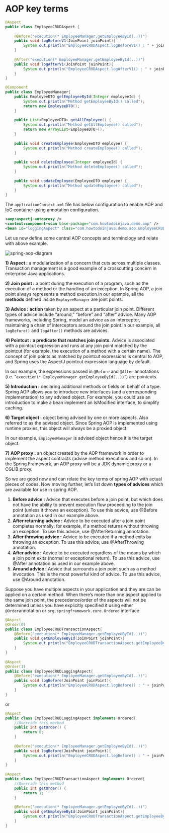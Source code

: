 # AOP key terms



```java
@Aspect
public class EmployeeCRUDAspect {
     
    @Before("execution(* EmployeeManager.getEmployeeById(..))")
    public void logBeforeV1(JoinPoint joinPoint){
        System.out.println("EmployeeCRUDAspect.logBeforeV1() : " + joinPoint.getSignature().getName());
    }
     
    @After("execution(* EmployeeManager.getEmployeeById(..))")
    public void logAfterV1(JoinPoint joinPoint){
        System.out.println("EmployeeCRUDAspect.logAfterV1() : " + joinPoint.getSignature().getName());
    }
}
```

```java
@Component
public class EmployeeManager{
    public EmployeeDTO getEmployeeById(Integer employeeId) {
        System.out.println("Method getEmployeeById() called");
        return new EmployeeDTO();
    }
 
    public List<EmployeeDTO> getAllEmployee() {
        System.out.println("Method getAllEmployee() called");
        return new ArrayList<EmployeeDTO>();
    }
 
    public void createEmployee(EmployeeDTO employee) {
        System.out.println("Method createEmployee() called");
    }
 
    public void deleteEmployee(Integer employeeId) {
        System.out.println("Method deleteEmployee() called");
    }
 
    public void updateEmployee(EmployeeDTO employee) {
        System.out.println("Method updateEmployee() called");
    }
}
```

The `applicationContext.xml` file has below configuration to enable AOP and IoC container using annotation configuration.

```xml
<aop:aspectj-autoproxy />
<context:component-scan base-package="com.howtodoinjava.demo.aop" />
<bean id="loggingAspect" class="com.howtodoinjava.demo.aop.EmployeeCRUDAspect" />
```

Let us now define some central AOP concepts and terminology and relate with above example.

![spring-aop-diagram](https://cdn2.howtodoinjava.com/wp-content/uploads/2015/01/spring-aop-diagram.jpg)

**1) Aspect :** a modularization of a concern that cuts across multiple classes. Transaction management is a good example of a crosscutting concern in enterprise Java applications.

**2) Join point :** a point during the execution of a program, such as the execution of a method or the handling of an exception. In Spring AOP, a join point always represents a method execution.In our example, all the **methods** defined inside `EmployeeManager` are joint points.

**3) Advice :** **action** taken by an aspect at a particular join point. Different types of advice include “around,” “before” and “after” advice. Many AOP frameworks, including Spring, model an advice as an interceptor, maintaining a chain of interceptors around the join point.In our example, all `logBefore()` and `logAfter()` methods are advices.

**4) Pointcut :** **a predicate that matches join points.** Advice is associated with a pointcut expression and runs at any join point matched by the pointcut (for example, the execution of a method with a certain name). The concept of join points as matched by pointcut expressions is central to AOP, and Spring uses the AspectJ pointcut expression language by default.

In our example, the expressions passed in `@Before` and `@After` annotations (i.e. “`execution(* EmployeeManager.getEmployeeById(..))`“) are pointcuts.

**5) Introduction :** declaring additional methods or fields on behalf of a type. Spring AOP allows you to introduce new interfaces (and a corresponding implementation) to any advised object. For example, you could use an introduction to make a bean implement an IsModified interface, to simplify caching.

**6) Target object :** object being advised by one or more aspects. Also referred to as the advised object. Since Spring AOP is implemented using runtime proxies, this object will always be a proxied object.

In our example, `EmployeeManager` is advised object hence it is the target object.

**7) AOP proxy :** an object created by the AOP framework in order to implement the aspect contracts (advise method executions and so on). In the Spring Framework, an AOP proxy will be a JDK dynamic proxy or a CGLIB proxy.

So we are good now and can relate the key terms of spring AOP with actual pieces of codes. Now moving further, let’s list down **types of advices** which are available for use in spring AOP.

1. **Before advice :** Advice that executes before a join point, but which does not have the ability to prevent execution flow proceeding to the join point (unless it throws an exception). To use this advice, use @Before annotation as used in our example above.
2. **After returning advice :** Advice to be executed after a join point completes normally: for example, if a method returns without throwing an exception. To use this advice, use @AfterReturning annotation.
3. **After throwing advice :** Advice to be executed if a method exits by throwing an exception. To use this advice, use @AfterThrowing annotation.
4. **After advice :** Advice to be executed regardless of the means by which a join point exits (normal or exceptional return). To use this advice, use @After annotation as used in our example above.
5. **Around advice :** Advice that surrounds a join point such as a method invocation. This is the most powerful kind of advice. To use this advice, use @Around annotation.



Suppose you have multiple aspects in your application and they are can be applied on a certain method. When there’s more than one aspect applied to the same join point, the precedence/order of the aspects will not be determined unless you have explicitly specified it using either `@Order`annotation or `org.springframework.core.Ordered` interface

```java
@Aspect
@Order(0)
public class EmployeeCRUDTransactionAspect{
    @Before("execution(* EmployeeManager.getEmployeeById(..))")
    public void getEmployeeById(JoinPoint joinPoint){
        System.out.println("EmployeeCRUDTransactionAspect.getEmployeeById() : " + joinPoint.getSignature().getName());
    }
}
 
@Aspect
@Order(1)
public class EmployeeCRUDLoggingAspect{
    @Before("execution(* EmployeeManager.getEmployeeById(..))")
    public void logBefore(JoinPoint joinPoint){
        System.out.println("EmployeeCRUDAspect.logBefore() : " + joinPoint.getSignature().getName());
    }
}
```

or

```java
@Aspect
public class EmployeeCRUDLoggingAspect implements Ordered{
    //Override this method
    public int getOrder() {
        return 0;
    }
     
    @Before("execution(* EmployeeManager.getEmployeeById(..))")
    public void logBefore(JoinPoint joinPoint){
        System.out.println("EmployeeCRUDAspect.logBefore() : " + joinPoint.getSignature().getName());
    }
}
 
@Aspect
public class EmployeeCRUDTransactionAspect implements Ordered{
    //Override this method
    public int getOrder() {
        return 1;
    }
 
    @Before("execution(* EmployeeManager.getEmployeeById(..))")
    public void getEmployeeById(JoinPoint joinPoint){
        System.out.println("EmployeeCRUDTransactionAspect.getEmployeeById() : " + joinPoint.getSignature().getName());
    }
}
```

